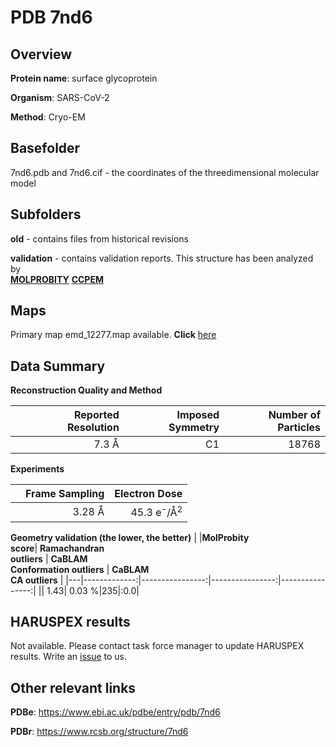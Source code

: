 # PDB 7nd6

## Overview

**Protein name**: surface glycoprotein

**Organism**: SARS-CoV-2

**Method**: Cryo-EM



## Basefolder

7nd6.pdb and 7nd6.cif - the coordinates of the threedimensional molecular model

## Subfolders



**old** - contains files from historical revisions

**validation** - contains validation reports. This structure has been analyzed by <br>  [**MOLPROBITY**](https://github.com/thorn-lab/coronavirus_structural_task_force/tree/master/pdb/surface_glycoprotein/SARS-CoV-2/7nd6/validation/molprobity)   [**CCPEM**](https://github.com/thorn-lab/coronavirus_structural_task_force/tree/master/pdb/surface_glycoprotein/SARS-CoV-2/7nd6/validation/ccpem-validation) 



## Maps

Primary map emd_12277.map available. **Click** [here](http://ftp.wwpdb.org/pub/emdb/structures/EMD-12277/map/) 

## Data Summary
**Reconstruction Quality and Method**

|   | Reported Resolution | Imposed Symmetry | Number of Particles |
|---|-------------:|----------------:|--------------:|
|   |7.3 Å|C1|18768|

**Experiments**

|   | Frame Sampling | Electron Dose |
|---|-------------:|----------------:|
|   |3.28 Å|45.3 e<sup>-</sup>/Å<sup>2</sup>|

**Geometry validation (the lower, the better)**
|   |**MolProbity<br>score**| **Ramachandran<br>outliers** | **CaBLAM<br>Conformation outliers** | **CaBLAM<br>CA outliers** |
|---|-------------:|----------------:|----------------:|----------------:|
||  1.43|  0.03 %|235|:0.0|

## HARUSPEX results

Not available. Please contact task force manager to update HARUSPEX results. Write an [issue](https://github.com/thorn-lab/coronavirus_structural_task_force/issues) to us.

## Other relevant links 
**PDBe**:  https://www.ebi.ac.uk/pdbe/entry/pdb/7nd6
 
**PDBr**: https://www.rcsb.org/structure/7nd6 
